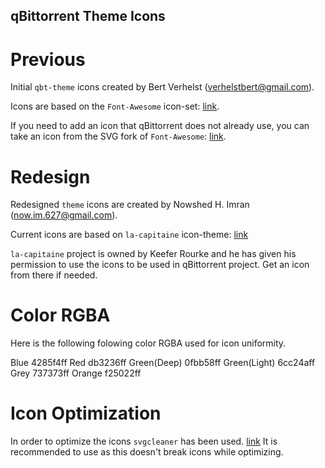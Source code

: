 qBittorrent Theme Icons
------------------------------------------

# Previous
Initial `qbt-theme` icons created by Bert Verhelst (<verhelstbert@gmail.com>).

Icons are based on the `Font-Awesome` icon-set: [link](http://fontawesome.io/icons/).

If you need to add an icon that qBittorrent does not already use, you can take an icon from the SVG fork of `Font-Awesome`: [link](https://github.com/encharm/Font-Awesome-SVG-PNG).

# Redesign

Redesigned `theme` icons are created by Nowshed H. Imran (<now.im.627@gmail.com>).

Current icons are based on `la-capitaine` icon-theme: [link](https://github.com/keeferrourke/la-capitaine-icon-theme)

`la-capitaine` project is owned by Keefer Rourke and he has given his permission to use the icons to be used in qBittorrent project. Get an icon from there if needed.

# Color RGBA

Here is the following folowing color RGBA used for icon uniformity.

Blue          4285f4ff
Red           db3236ff
Green(Deep)   0fbb58ff
Green(Light)  6cc24aff
Grey          737373ff
Orange        f25022ff

# Icon Optimization

In order to optimize the icons `svgcleaner` has been used. [link](https://github.com/RazrFalcon/SVGCleaner)
It is recommended to use as this doesn't break icons while optimizing.

